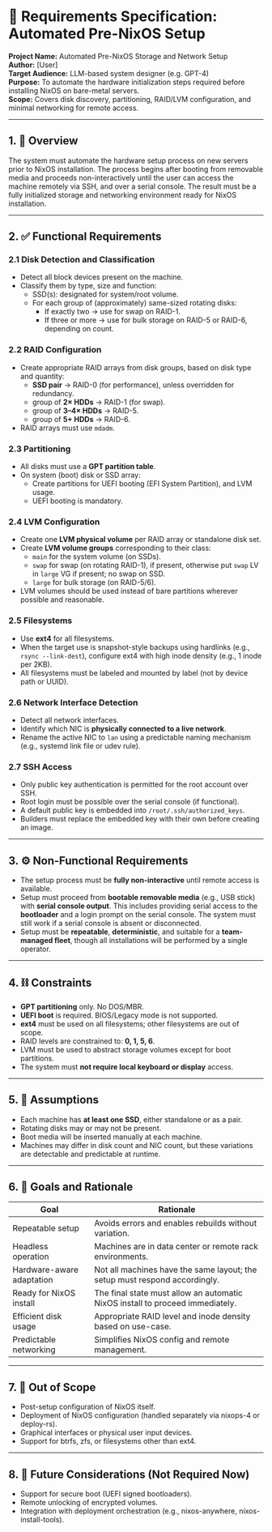 # 📄 Requirements Specification: Automated Pre-NixOS Setup

**Project Name:** Automated Pre-NixOS Storage and Network Setup  
**Author:** [User]  
**Target Audience:** LLM-based system designer (e.g. GPT-4)  
**Purpose:** To automate the hardware initialization steps required before installing NixOS on bare-metal servers.  
**Scope:** Covers disk discovery, partitioning, RAID/LVM configuration, and minimal networking for remote access.

---

## 1. 📘 Overview

The system must automate the hardware setup process on new servers prior to NixOS installation. The process begins after booting from removable media and proceeds non-interactively until the user can access the machine remotely via SSH, and over a serial console. The result must be a fully initialized storage and networking environment ready for NixOS installation.

---

## 2. ✅ Functional Requirements

### 2.1 Disk Detection and Classification

- Detect all block devices present on the machine.
- Classify them by type, size and function:
  - SSD(s): designated for system/root volume.
  - For each group of (approximately) same-sized rotating disks:
    - If exactly two → use for swap on RAID-1.
    - If three or more → use for bulk storage on RAID-5 or RAID-6, depending on count.

### 2.2 RAID Configuration

- Create appropriate RAID arrays from disk groups, based on disk type and quantity:
  - **SSD pair** → RAID-0 (for performance), unless overridden for redundancy.
  - group of **2× HDDs** → RAID-1 (for swap).
  - group of **3–4× HDDs** → RAID-5.
  - group of **5+ HDDs** → RAID-6.
- RAID arrays must use `mdadm`.

### 2.3 Partitioning

- All disks must use a **GPT partition table**.
- On system (boot) disk or SSD array:
  - Create partitions for UEFI booting (EFI System Partition), and LVM usage.
  - UEFI booting is mandatory.

### 2.4 LVM Configuration

- Create one **LVM physical volume** per RAID array or standalone disk set.
- Create **LVM volume groups** corresponding to their class:
  - `main` for the system volume (on SSDs).
  - `swap` for swap (on rotating RAID-1), if present, otherwise put `swap` LV in `large` VG if present; no swap on SSD.
  - `large` for bulk storage (on RAID-5/6).
- LVM volumes should be used instead of bare partitions wherever possible and reasonable.

### 2.5 Filesystems

- Use **ext4** for all filesystems.
- When the target use is snapshot-style backups using hardlinks (e.g., `rsync --link-dest`), configure ext4 with high inode density (e.g., 1 inode per 2KB).
- All filesystems must be labeled and mounted by label (not by device path or UUID).

### 2.6 Network Interface Detection

- Detect all network interfaces.
- Identify which NIC is **physically connected to a live network**.
- Rename the active NIC to `lan` using a predictable naming mechanism (e.g., systemd link file or udev rule).

### 2.7 SSH Access

- Only public key authentication is permitted for the root account over SSH.
- Root login must be possible over the serial console (if functional).
- A default public key is embedded into `/root/.ssh/authorized_keys`.
- Builders must replace the embedded key with their own before creating an image.

---

## 3. ⚙️ Non-Functional Requirements

- The setup process must be **fully non-interactive** until remote access is available.
- Setup must proceed from **bootable removable media** (e.g., USB stick) with **serial console output**. This includes providing serial access to the **bootloader** and a login prompt on the serial console. The system must still work if a serial console is absent or disconnected.
- Setup must be **repeatable**, **deterministic**, and suitable for a **team-managed fleet**, though all installations will be performed by a single operator.

---

## 4. ⛓ Constraints

- **GPT partitioning** only. No DOS/MBR.
- **UEFI boot** is required. BIOS/Legacy mode is not supported.
- **ext4** must be used on all filesystems; other filesystems are out of scope.
- RAID levels are constrained to: **0, 1, 5, 6**.
- LVM must be used to abstract storage volumes except for boot partitions.
- The system must **not require local keyboard or display** access.

---

## 5. 📌 Assumptions

- Each machine has **at least one SSD**, either standalone or as a pair.
- Rotating disks may or may not be present.
- Boot media will be inserted manually at each machine.
- Machines may differ in disk count and NIC count, but these variations are detectable and predictable at runtime.

---

## 6. 🎯 Goals and Rationale

| Goal | Rationale |
|------|-----------|
| Repeatable setup | Avoids errors and enables rebuilds without variation. |
| Headless operation | Machines are in data center or remote rack environments. |
| Hardware-aware adaptation | Not all machines have the same layout; the setup must respond accordingly. |
| Ready for NixOS install | The final state must allow an automatic NixOS install to proceed immediately. |
| Efficient disk usage | Appropriate RAID level and inode density based on use-case. |
| Predictable networking | Simplifies NixOS config and remote management. |

---

## 7. 🚫 Out of Scope

- Post-setup configuration of NixOS itself.
- Deployment of NixOS configuration (handled separately via nixops-4 or deploy-rs).
- Graphical interfaces or physical user input devices.
- Support for btrfs, zfs, or filesystems other than ext4.

---

## 8. 🧩 Future Considerations (Not Required Now)

- Support for secure boot (UEFI signed bootloaders).
- Remote unlocking of encrypted volumes.
- Integration with deployment orchestration (e.g., nixos-anywhere, nixos-install-tools).
